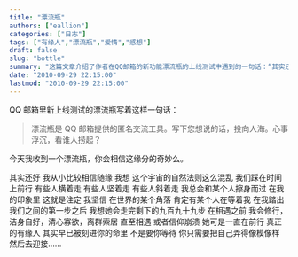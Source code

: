 ```yaml
---
title: "漂流瓶"
authors: ["eallion"]
categories: ["日志"]
tags: ["有缘人","漂流瓶","爱情","感想"]
draft: false
slug: "bottle"
summary: "这篇文章介绍了作者在QQ邮箱的新功能漂流瓶的上线测试中遇到的一句话：“其实还好”。作者相信宇宙的自然法则很混乱，人们在时间的流逝中以不同的方式前行。作者相信注定会与某个人相遇，而在相遇之前，作者会修行并迎接那个人。文章告诉读者，真正的有缘人早已刻在命运中，而不是要求等待，只要将自己弄得像模像样，然后去迎接即可。"
date: "2010-09-29 22:15:00"
lastmod: "2010-09-29 22:15:00"
---
```


QQ 邮箱里新上线测试的漂流瓶写着这样一句话：
<blockquote > 漂流瓶是 QQ 邮箱提供的匿名交流工具。写下您想说的话，投向人海。心事浮沉，看谁人捞起？

</blockquote>
今天我收到一个漂流瓶，你会相信这缘分的奇妙么。

其实还好
我从小比较相信随缘
我想
这个宇宙的自然法则这么混乱
我们踩在时间上前行
有些人横着走
有些人坚着走
有些人斜着走
我总会和某个人擦身而过
在我的印象里
这就是注定
我坚信
在世界的某个角落
肯定有某个人在等着我
在我踏出我们之间的第一步之后
我想她会走完剩下的九百九十九步
在相遇之前
我会修行，洁身自好，清心寡欲，离群索居
直至相遇
或者信仰崩溃
她可是一直在前行
真正的有缘人
其实早已被刻进你的命里
不是要你等待
你只需要把自己弄得像模像样
然后去迎接……
